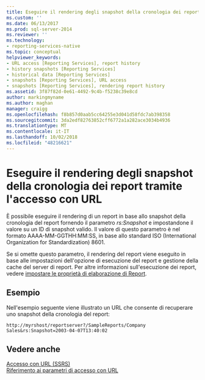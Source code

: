 ```yaml
---
title: Eseguire il rendering degli snapshot della cronologia dei report tramite l'accesso con URL | Microsoft Docs
ms.custom: ''
ms.date: 06/13/2017
ms.prod: sql-server-2014
ms.reviewer: ''
ms.technology:
- reporting-services-native
ms.topic: conceptual
helpviewer_keywords:
- URL access [Reporting Services], report history
- history snapshots [Reporting Services]
- historical data [Reporting Services]
- snapshots [Reporting Services], URL access
- snapshots [Reporting Services], rendering report history
ms.assetid: 3f87f82d-0e61-4492-9c4b-f5238c39e8cd
author: markingmyname
ms.author: maghan
manager: craigg
ms.openlocfilehash: f8b857d0aab5cc64255e3d041d58fdc7ab398358
ms.sourcegitcommit: 3da2edf82763852cff6772a1a282ace3034b4936
ms.translationtype: MT
ms.contentlocale: it-IT
ms.lasthandoff: 10/02/2018
ms.locfileid: "48216621"
---
```

# <a name="render-a-report-history-snapshot-using-url-access"></a>Eseguire il rendering degli snapshot della cronologia dei report tramite l'accesso con URL
  È possibile eseguire il rendering di un report in base allo snapshot della cronologia del report fornendo il parametro *rs:Snapshot* e impostandone il valore su un ID di snapshot valido. Il valore di questo parametro è nel formato AAAA-MM-GGTHH:MM:SS, in base allo standard ISO (International Organization for Standardization) 8601.  
  
 Se si omette questo parametro, il rendering del report viene eseguito in base alle impostazioni dell'opzione di esecuzione del report e gestione della cache del server di report. Per altre informazioni sull'esecuzione dei report, vedere [impostare le proprietà di elaborazione di Report](report-server/set-report-processing-properties.md).  
  
## <a name="example"></a>Esempio  
 Nell'esempio seguente viene illustrato un URL che consente di recuperare uno snapshot della cronologia del report:  
  
```  
http://myrshost/reportserver?/SampleReports/Company Sales&rs:Snapshot=2003-04-07T13:40:02  
```  
  
## <a name="see-also"></a>Vedere anche  
 [Accesso con URL &#40;SSRS&#41;](url-access-ssrs.md)   
 [Riferimento ai parametri di accesso con URL](url-access-parameter-reference.md)  
  
  
